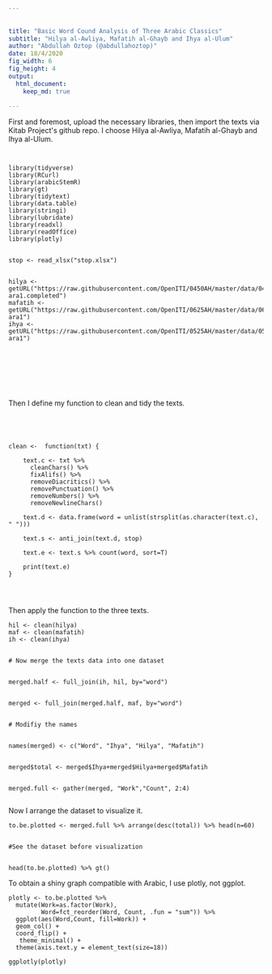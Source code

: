 ```yaml
---
  
  
title: "Basic Word Cound Analysis of Three Arabic Classics"
subtitle: "Hilya al-Awliya, Mafatih al-Ghayb and Ihya al-Ulum"
author: "Abdullah Oztop (@abdullahoztop)"
date: 18/4/2020
fig_width: 6
fig_height: 4
output:
  html_document:
    keep_md: true
    
---
```

  
  
  First and foremost, upload the necessary libraries, then import the texts via Kitab Project's github repo.
I choose Hilya al-Awliya, Mafatih al-Ghayb and Ihya al-Ulum.


```{r message=FALSE, warning=FALSE}


library(tidyverse)
library(RCurl)
library(arabicStemR)
library(gt)
library(tidytext)
library(data.table)
library(stringi)
library(lubridate)
library(readxl)
library(readOffice)
library(plotly)


stop <- read_xlsx("stop.xlsx")


hilya <- getURL("https://raw.githubusercontent.com/OpenITI/0450AH/master/data/0430AbuNucaymIsbahani/0430AbuNucaymIsbahani.HilyaAwliya/0430AbuNucaymIsbahani.HilyaAwliya.JK000022-ara1.completed")
mafatih <- getURL("https://raw.githubusercontent.com/OpenITI/0625AH/master/data/0606FakhrDinRazi/0606FakhrDinRazi.MafatihGhayb/0606FakhrDinRazi.MafatihGhayb.Shamela0023635-ara1")
ihya <- getURL("https://raw.githubusercontent.com/OpenITI/0525AH/master/data/0505Ghazali/0505Ghazali.IhyaCulumDin/0505Ghazali.IhyaCulumDin.JK000001-ara1")








```


Then I define my function to clean and tidy the texts.
```{r message=FALSE, warning=FALSE}




clean <-  function(txt) {
  
    text.c <- txt %>%
      cleanChars() %>%
      fixAlifs() %>%
      removeDiacritics() %>%
      removePunctuation() %>%
      removeNumbers() %>%
      removeNewlineChars()
    
    text.d <- data.frame(word = unlist(strsplit(as.character(text.c), " ")))
    
    text.s <- anti_join(text.d, stop)
    
    text.e <- text.s %>% count(word, sort=T)
    
    print(text.e)
}




```


Then apply the function to the three texts.


```{r message=FALSE, warning=FALSE}
hil <- clean(hilya)
maf <- clean(mafatih)
ih <- clean(ihya)


# Now merge the texts data into one dataset


merged.half <- full_join(ih, hil, by="word")


merged <- full_join(merged.half, maf, by="word")


```


```{r message=FALSE, warning=FALSE}
# Modifiy the names


names(merged) <- c("Word", "Ihya", "Hilya", "Mafatih")


merged$total <- merged$Ihya+merged$Hilya+merged$Mafatih


merged.full <- gather(merged, "Work","Count", 2:4)


```




Now I arrange the dataset to visualize it.


```{r message=FALSE, warning=FALSE}
to.be.plotted <- merged.full %>% arrange(desc(total)) %>% head(n=60)


#See the dataset before visualization


head(to.be.plotted) %>% gt()
```


To obtain a shiny graph compatible with Arabic, I use plotly, not ggplot.




```{r message=FALSE, warning=FALSE}
plotly <- to.be.plotted %>%
  mutate(Work=as.factor(Work),
         Word=fct_reorder(Word, Count, .fun = "sum")) %>%
  ggplot(aes(Word,Count, fill=Work)) +
  geom_col() +
  coord_flip() +
   theme_minimal() +
  theme(axis.text.y = element_text(size=18))
  
ggplotly(plotly)


```




